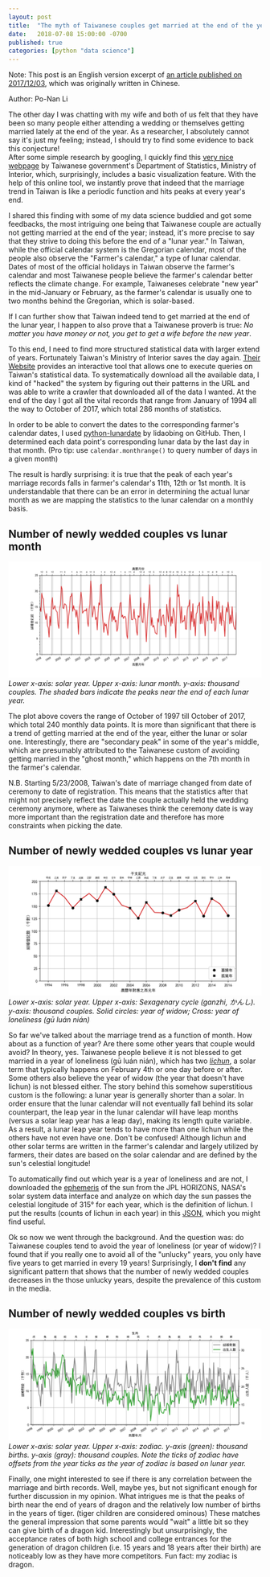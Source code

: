 ```yaml
---
layout: post
title:  "The myth of Taiwanese couples get married at the end of the year"
date:   2018-07-08 15:00:00 -0700
published: true
categories: [python "data science"]
---
```


Note: This post is an English version excerpt of [an article published on 2017/12/03](http://blog.ponan.li/post/2017/12/03/wedding-trend-end-of-year/), which was originally written in Chinese.

Author: Po-Nan Li

The other day I was chatting with my wife and both of us felt that they have been so many people either attending a wedding or themselves getting married lately at the end of the year.
As a researcher, I absolutely cannot say it's just my feeling; instead, I should try to find some evidence to back this conjecture!  
After some simple research by googling, I quickly find this [very nice webpage](https://www.moi.gov.tw/stat/chart.aspx?ChartID=S0703) by Taiwanese government's Department of Statistics, Ministry of Interior, which, surprisingly, includes a basic visualization feature.
With the help of this online tool, we instantly prove that indeed that the marriage trend in Taiwan is like a periodic function and hits peaks at every year's end.

I shared this finding with some of my data science buddied and got some feedbacks, the most intriguing one being that Taiwanese couple are actually not getting married at the end of the year; instead, it's more precise to say that they strive to doing this before the end of a "lunar year."
In Taiwan, while the official calendar system is the Gregorian calendar, most of the people also observe the "Farmer's calendar," a type of lunar calendar.
Dates of most of the official holidays in Taiwan observe the farmer's calendar and most Taiwanese people believe the farmer's calendar better reflects the climate change.
For example, Taiwaneses celebrate "new year" in the mid-January or February, as the farmer's calendar is usually one to two months behind the Gregorian, which is solar-based.

If I can further show that Taiwan indeed tend to get married at the end of the lunar year, I happen to also prove that a Taiwanese proverb is true: *No matter you have money or not, you get to get a wife before the new year*.

To this end, I need to find more structured statistical data with larger extend of years.
Fortunately Taiwan's Ministry of Interior saves the day again.
[Their Website](http://statis.moi.gov.tw/micst/stmain.jsp?sys=100) provides an interactive tool that allows one to execute queries on Taiwan's statistical data.
To systematically download all the available data, I kind of "hacked" the system by figuring out their patterns in the URL and was able to write a crawler that downloaded all of the data I wanted.
At the end of the day I got all the vital records that range from January of 1994 all the way to October of 2017, which total 286 months of statistics.

In order to be able to convert the dates to the corresponding farmer's calendar dates, I used [python-lunardate](https://github.com/lidaobing/python-lunardate) by lidaobing on GitHub.
Then, I determined each data point's corresponding lunar data by the last day in that month. (Pro tip: use `calendar.monthrange()` to query number of days in a given month)

The result is hardly surprising: it is true that the peak of each year's marriage records falls in farmer's calendar's 11th, 12th or 1st month.
It is understandable that there can be an error in determining the actual lunar month as we are mapping the statistics to the lunar calendar on a monthly basis.


## Number of newly wedded couples vs lunar month

![Number of newly wedded couples vs lunar month](/assets/img/2017/marriage_vs_year.png)
*Lower x-axis: solar year. Upper x-axis: lunar month. y-axis: thousand couples. The shaded bars indicate the peaks near the end of each lunar year.*

The plot above covers the range of October of 1997 till October of 2017, which total 240 monthly data points.
It is more than significant that there is a trend of getting married at the end of the year, either the lunar or solar one.
Interestingly, there are "secondary peak" in some of the year's middle, which are presumably attributed to the Taiwanese custom of avoiding getting married in the "ghost month," which happens on the 7th month in the farmer's calendar.  

N.B. Starting 5/23/2008, Taiwan's date of marriage changed from date of ceremony to date of registration.
This means that the statistics after that might not precisely reflect the date the couple actually held the wedding ceremony anymore, where as Taiwaneses think the ceremony date is way more important than the registration date and therefore has more constraints when picking the date.

## Number of newly wedded couples vs lunar year

![結婚對數與農曆年份的關係](/assets/img/2017/lichun_vs_lunar_year.png)
*Lower x-axis: solar year. Upper x-axis: Sexagenary cycle (ganzhi, かんし). y-axis: thousand couples. Solid circles: year of widow; Cross: year of loneliness (gū luán nián)*

So far we've talked about the marriage trend as a function of month.
How about as a function of year?
Are there some other years that couple would avoid?
In theory, yes.
Taiwanese people believe it is not blessed to get married in a year of loneliness (gū luán nián), which has two [*lichun*](https://en.wikipedia.org/wiki/Lichun), a solar term that typically happens on February 4th or one day before or after.
Some others also believe the year of widow (the year that doesn't have lichun) is not blessed either.
The story behind this somehow superstitious custom is the following: a lunar year is generally shorter than a solar.
In order ensure that the lunar calendar will not eventually fall behind its solar counterpart, the leap year in the lunar calendar will have leap months (versus a solar leap year has a leap day), making its length quite variable.
As a result, a lunar leap year tends to have more than one lichun while the others have not even have one.
Don't be confused!
Although lichun and other solar terms are written in the farmer's calendar and largely utilized by farmers, their dates are based on the solar calendar and are defined by the sun's celestial longitude!

To automatically find out which year is a year of loneliness and are not, I downloaded the [ephemeris](https://ssd.jpl.nasa.gov/?glossary&term=ephemeris) of the sun from the JPL HORIZONS, NASA's solar system data interface and analyze on which day the sun passes the celestial longitude of 315° for each year, which is the definition of lichun.
I put the results (counts of lichun in each year) in this [JSON](/assets/lichun_1950_2049.json), which you might find useful.

Ok so now we went through the background.
And the question was: do Taiwanese couples tend to avoid the year of loneliness (or year of widow)?
I found that if you really one to avoid all of the "unlucky" years, you only have five years to get married in every 19 years!
Surprisingly, I **don't find** any significant pattern that shows that the number of newly wedded couples decreases in the those unlucky years, despite the prevalence of this custom in the media.

## Number of newly wedded couples vs birth

![結婚數與出生人口的關係](/assets/img/2017/birth_vs_year.png)
*Lower x-axis: solar year. Upper x-axis: zodiac. y-axis (green): thousand births. y-axis (gray): thousand couples. Note the ticks of zodiac have offsets from the year ticks as the year of zodiac is based on lunar year.*

Finally, one might interested to see if there is any correlation between the marriage and birth records.
Well, maybe yes, but not significant enough for further discussion in my opinion.
What intrigues me is that the peaks of birth near the end of years of dragon and the relatively low number of births in the years of tiger. (tiger children are considered ominous)
These matches the general impression that some parents would "wait" a little bit so they can give birth of a dragon kid.
Interestingly but unsurprisingly, the acceptance rates of both high school and college entrances for the generation of dragon children (i.e. 15 years and 18 years after their birth) are noticeably low as they have more competitors.
Fun fact: my zodiac is dragon.
